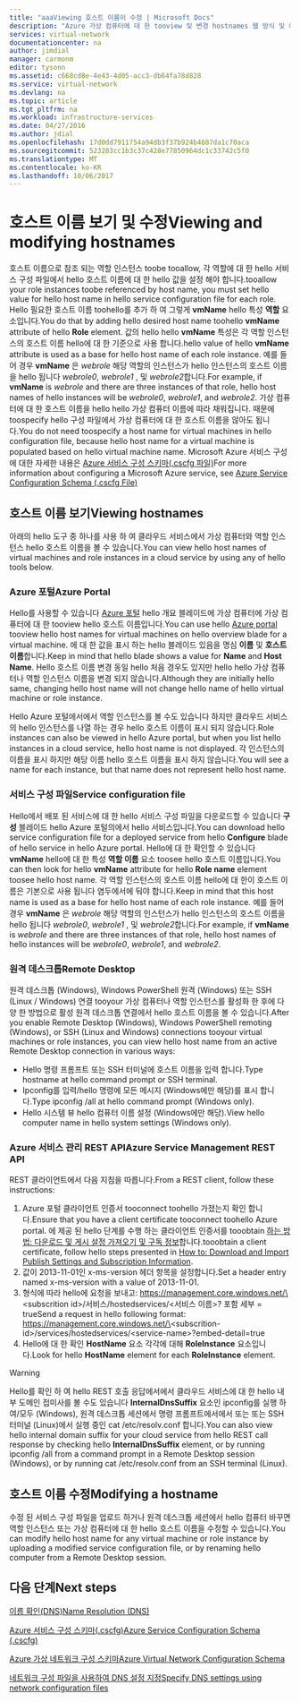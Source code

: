 ```yaml
---
title: "aaaViewing 호스트 이름이 수정 | Microsoft Docs"
description: "Azure 가상 컴퓨터에 대 한 tooview 및 변경 hostnames 웹 방식 및 이름 확인에 대 한 작업자 역할"
services: virtual-network
documentationcenter: na
author: jimdial
manager: carmonm
editor: tysonn
ms.assetid: c668cd8e-4e43-4d05-acc3-db64fa78d828
ms.service: virtual-network
ms.devlang: na
ms.topic: article
ms.tgt_pltfrm: na
ms.workload: infrastructure-services
ms.date: 04/27/2016
ms.author: jdial
ms.openlocfilehash: 17d0dd7911754a94db3f37b924b4687da1c70aca
ms.sourcegitcommit: 523283cc1b3c37c428e77850964dc1c33742c5f0
ms.translationtype: MT
ms.contentlocale: ko-KR
ms.lasthandoff: 10/06/2017
---
```

# <a name="viewing-and-modifying-hostnames"></a><span data-ttu-id="7ef54-103">호스트 이름 보기 및 수정</span><span class="sxs-lookup"><span data-stu-id="7ef54-103">Viewing and modifying hostnames</span></span>
<span data-ttu-id="7ef54-104">호스트 이름으로 참조 되는 역할 인스턴스 toobe tooallow, 각 역할에 대 한 hello 서비스 구성 파일에서 hello 호스트 이름에 대 한 hello 값을 설정 해야 합니다.</span><span class="sxs-lookup"><span data-stu-id="7ef54-104">tooallow your role instances toobe referenced by host name, you must set hello value for hello host name in hello service configuration file for each role.</span></span> <span data-ttu-id="7ef54-105">Hello 필요한 호스트 이름 toohello를 추가 하 여 그렇게 **vmName** hello 특성 **역할** 요소입니다.</span><span class="sxs-lookup"><span data-stu-id="7ef54-105">You do that by adding hello desired host name toohello **vmName** attribute of hello **Role** element.</span></span> <span data-ttu-id="7ef54-106">값의 hello hello **vmName** 특성은 각 역할 인스턴스의 호스트 이름 hello에 대 한 기준으로 사용 합니다.</span><span class="sxs-lookup"><span data-stu-id="7ef54-106">hello value of hello **vmName** attribute is used as a base for hello host name of each role instance.</span></span> <span data-ttu-id="7ef54-107">예를 들어 경우 **vmName** 은 *webrole* 해당 역할의 인스턴스가 hello 인스턴스의 호스트 이름을 hello 됩니다 *webrole0*, *webrole1* , 및 *webrole2*합니다.</span><span class="sxs-lookup"><span data-stu-id="7ef54-107">For example, if **vmName** is *webrole* and there are three instances of that role, hello host names of hello instances will be *webrole0*, *webrole1*, and *webrole2*.</span></span> <span data-ttu-id="7ef54-108">가상 컴퓨터에 대 한 호스트 이름을 hello hello 가상 컴퓨터 이름에 따라 채워집니다. 때문에 toospecify hello 구성 파일에서 가상 컴퓨터에 대 한 호스트 이름을 않아도 됩니다.</span><span class="sxs-lookup"><span data-stu-id="7ef54-108">You do not need toospecify a host name for virtual machines in hello configuration file, because hello host name for a virtual machine is populated based on hello virtual machine name.</span></span> <span data-ttu-id="7ef54-109">Microsoft Azure 서비스 구성에 대한 자세한 내용은 [Azure 서비스 구성 스키마(.cscfg 파일)](https://msdn.microsoft.com/library/azure/ee758710.aspx)</span><span class="sxs-lookup"><span data-stu-id="7ef54-109">For more information about configuring a Microsoft Azure service, see [Azure Service Configuration Schema (.cscfg File)](https://msdn.microsoft.com/library/azure/ee758710.aspx)</span></span>

## <a name="viewing-hostnames"></a><span data-ttu-id="7ef54-110">호스트 이름 보기</span><span class="sxs-lookup"><span data-stu-id="7ef54-110">Viewing hostnames</span></span>
<span data-ttu-id="7ef54-111">아래의 hello 도구 중 하나를 사용 하 여 클라우드 서비스에서 가상 컴퓨터와 역할 인스턴스 hello 호스트 이름을 볼 수 있습니다.</span><span class="sxs-lookup"><span data-stu-id="7ef54-111">You can view hello host names of virtual machines and role instances in a cloud service by using any of hello tools below.</span></span>

### <a name="azure-portal"></a><span data-ttu-id="7ef54-112">Azure 포털</span><span class="sxs-lookup"><span data-stu-id="7ef54-112">Azure Portal</span></span>
<span data-ttu-id="7ef54-113">Hello를 사용할 수 있습니다 [Azure 포털](http://portal.azure.com) hello 개요 블레이드에 가상 컴퓨터에 가상 컴퓨터에 대 한 tooview hello 호스트 이름입니다.</span><span class="sxs-lookup"><span data-stu-id="7ef54-113">You can use hello [Azure portal](http://portal.azure.com) tooview hello host names for virtual machines on hello overview blade for a virtual machine.</span></span> <span data-ttu-id="7ef54-114">에 대 한 값을 표시 하는 hello 블레이드 있음을 명심 **이름** 및 **호스트 이름**합니다.</span><span class="sxs-lookup"><span data-stu-id="7ef54-114">Keep in mind that hello blade shows a value for **Name** and **Host Name**.</span></span> <span data-ttu-id="7ef54-115">Hello 호스트 이름 변경 동일 hello 처음 경우도 있지만 hello hello 가상 컴퓨터나 역할 인스턴스 이름을 변경 되지 않습니다.</span><span class="sxs-lookup"><span data-stu-id="7ef54-115">Although they are initially hello same, changing hello host name will not change hello name of hello virtual machine or role instance.</span></span>

<span data-ttu-id="7ef54-116">Hello Azure 포털에서에서 역할 인스턴스를 볼 수도 있습니다 하지만 클라우드 서비스의 hello 인스턴스를 나열 하는 경우 hello 호스트 이름이 표시 되지 않습니다.</span><span class="sxs-lookup"><span data-stu-id="7ef54-116">Role instances can also be viewed in hello Azure portal, but when you list hello instances in a cloud service, hello host name is not displayed.</span></span> <span data-ttu-id="7ef54-117">각 인스턴스의 이름을 표시 하지만 해당 이름 hello 호스트 이름을 표시 하지 않습니다.</span><span class="sxs-lookup"><span data-stu-id="7ef54-117">You will see a name for each instance, but that name does not represent hello host name.</span></span>

### <a name="service-configuration-file"></a><span data-ttu-id="7ef54-118">서비스 구성 파일</span><span class="sxs-lookup"><span data-stu-id="7ef54-118">Service configuration file</span></span>
<span data-ttu-id="7ef54-119">Hello에서 배포 된 서비스에 대 한 hello 서비스 구성 파일을 다운로드할 수 있습니다 **구성** 블레이드 hello Azure 포털의에서 hello 서비스입니다.</span><span class="sxs-lookup"><span data-stu-id="7ef54-119">You can download hello service configuration file for a deployed service from hello **Configure** blade of hello service in hello Azure portal.</span></span> <span data-ttu-id="7ef54-120">Hello에 대 한 확인할 수 있습니다 **vmName** hello에 대 한 특성 **역할 이름** 요소 toosee hello 호스트 이름입니다.</span><span class="sxs-lookup"><span data-stu-id="7ef54-120">You can then look for hello **vmName** attribute for hello **Role name** element toosee hello host name.</span></span> <span data-ttu-id="7ef54-121">각 역할 인스턴스의 호스트 이름 hello에 대 한이 호스트 이름은 기본으로 사용 됩니다 염두에서에 둬야 합니다.</span><span class="sxs-lookup"><span data-stu-id="7ef54-121">Keep in mind that this host name is used as a base for hello host name of each role instance.</span></span> <span data-ttu-id="7ef54-122">예를 들어 경우 **vmName** 은 *webrole* 해당 역할의 인스턴스가 hello 인스턴스의 호스트 이름을 hello 됩니다 *webrole0*, *webrole1* , 및 *webrole2*합니다.</span><span class="sxs-lookup"><span data-stu-id="7ef54-122">For example, if **vmName** is *webrole* and there are three instances of that role, hello host names of hello instances will be *webrole0*, *webrole1*, and *webrole2*.</span></span>

### <a name="remote-desktop"></a><span data-ttu-id="7ef54-123">원격 데스크톱</span><span class="sxs-lookup"><span data-stu-id="7ef54-123">Remote Desktop</span></span>
<span data-ttu-id="7ef54-124">원격 데스크톱 (Windows), Windows PowerShell 원격 (Windows) 또는 SSH (Linux / Windows) 연결 tooyour 가상 컴퓨터나 역할 인스턴스를 활성화 한 후에 다양 한 방법으로 활성 원격 데스크톱 연결에서 hello 호스트 이름을 볼 수 있습니다.</span><span class="sxs-lookup"><span data-stu-id="7ef54-124">After you enable Remote Desktop (Windows), Windows PowerShell remoting (Windows), or SSH (Linux and Windows) connections tooyour virtual machines or role instances, you can view hello host name from an active Remote Desktop connection in various ways:</span></span>

* <span data-ttu-id="7ef54-125">Hello 명령 프롬프트 또는 SSH 터미널에 호스트 이름을 입력 합니다.</span><span class="sxs-lookup"><span data-stu-id="7ef54-125">Type hostname at hello command prompt or SSH terminal.</span></span>
* <span data-ttu-id="7ef54-126">Ipconfig를 입력/hello 명령에 모든 메시지 (Windows에만 해당)를 표시 합니다.</span><span class="sxs-lookup"><span data-stu-id="7ef54-126">Type ipconfig /all at hello command prompt (Windows only).</span></span>
* <span data-ttu-id="7ef54-127">Hello 시스템 뷰 hello 컴퓨터 이름 설정 (Windows에만 해당).</span><span class="sxs-lookup"><span data-stu-id="7ef54-127">View hello computer name in hello system settings (Windows only).</span></span>

### <a name="azure-service-management-rest-api"></a><span data-ttu-id="7ef54-128">Azure 서비스 관리 REST API</span><span class="sxs-lookup"><span data-stu-id="7ef54-128">Azure Service Management REST API</span></span>
<span data-ttu-id="7ef54-129">REST 클라이언트에서 다음 지침을 따릅니다.</span><span class="sxs-lookup"><span data-stu-id="7ef54-129">From a REST client, follow these instructions:</span></span>

1. <span data-ttu-id="7ef54-130">Azure 포털 클라이언트 인증서 tooconnect toohello 가졌는지 확인 합니다.</span><span class="sxs-lookup"><span data-stu-id="7ef54-130">Ensure that you have a client certificate tooconnect toohello Azure portal.</span></span> <span data-ttu-id="7ef54-131">에 제공 된 hello 단계를 수행 하는 클라이언트 인증서를 tooobtain [하는 방법: 다운로드 및 게시 설정 가져오기 및 구독 정보](https://msdn.microsoft.com/library/dn385850.aspx)합니다.</span><span class="sxs-lookup"><span data-stu-id="7ef54-131">tooobtain a client certificate, follow hello steps presented in [How to: Download and Import Publish Settings and Subscription Information](https://msdn.microsoft.com/library/dn385850.aspx).</span></span> 
2. <span data-ttu-id="7ef54-132">값이 2013-11-01인 x-ms-version 헤더 항목을 설정합니다.</span><span class="sxs-lookup"><span data-stu-id="7ef54-132">Set a header entry named x-ms-version with a value of 2013-11-01.</span></span>
3. <span data-ttu-id="7ef54-133">형식에 따라 hello에 요청을 보내고: https://management.core.windows.net/\<subscrition id\>/서비스/hostedservices/\<서비스 이름\>? 포함 세부 = true</span><span class="sxs-lookup"><span data-stu-id="7ef54-133">Send a request in hello following format: https://management.core.windows.net/\<subscrition-id\>/services/hostedservices/\<service-name\>?embed-detail=true</span></span>
4. <span data-ttu-id="7ef54-134">Hello에 대 한 확인 **HostName** 요소 각각에 대해 **RoleInstance** 요소입니다.</span><span class="sxs-lookup"><span data-stu-id="7ef54-134">Look for hello **HostName** element for each **RoleInstance** element.</span></span>

> [!WARNING]
> <span data-ttu-id="7ef54-135">Hello를 확인 하 여 hello REST 호출 응답에서에서 클라우드 서비스에 대 한 hello 내부 도메인 접미사를 볼 수도 있습니다 **InternalDnsSuffix** 요소인 ipconfig를 실행 하 여/모두 (Windows), 원격 데스크톱 세션에서 명령 프롬프트에서에서 또는 또는 SSH 터미널 (Linux)에서 실행 중인 cat /etc/resolv.conf 합니다.</span><span class="sxs-lookup"><span data-stu-id="7ef54-135">You can also view hello internal domain suffix for your cloud service from hello REST call response by checking hello **InternalDnsSuffix** element, or by running ipconfig /all from a command prompt in a Remote Desktop session (Windows), or by running cat /etc/resolv.conf from an SSH terminal (Linux).</span></span>
> 
> 

## <a name="modifying-a-hostname"></a><span data-ttu-id="7ef54-136">호스트 이름 수정</span><span class="sxs-lookup"><span data-stu-id="7ef54-136">Modifying a hostname</span></span>
<span data-ttu-id="7ef54-137">수정 된 서비스 구성 파일을 업로드 하거나 원격 데스크톱 세션에서 hello 컴퓨터 바꾸면 역할 인스턴스 또는 가상 컴퓨터에 대 한 hello 호스트 이름을 수정할 수 있습니다.</span><span class="sxs-lookup"><span data-stu-id="7ef54-137">You can modify hello host name for any virtual machine or role instance by uploading a modified service configuration file, or by renaming hello computer from a Remote Desktop session.</span></span>

## <a name="next-steps"></a><span data-ttu-id="7ef54-138">다음 단계</span><span class="sxs-lookup"><span data-stu-id="7ef54-138">Next steps</span></span>
[<span data-ttu-id="7ef54-139">이름 확인(DNS)</span><span class="sxs-lookup"><span data-stu-id="7ef54-139">Name Resolution (DNS)</span></span>](virtual-networks-name-resolution-for-vms-and-role-instances.md)

[<span data-ttu-id="7ef54-140">Azure 서비스 구성 스키마(.cscfg)</span><span class="sxs-lookup"><span data-stu-id="7ef54-140">Azure Service Configuration Schema (.cscfg)</span></span>](https://msdn.microsoft.com/library/windowsazure/ee758710.aspx)

[<span data-ttu-id="7ef54-141">Azure 가상 네트워크 구성 스키마</span><span class="sxs-lookup"><span data-stu-id="7ef54-141">Azure Virtual Network Configuration Schema</span></span>](http://go.microsoft.com/fwlink/?LinkId=248093)

[<span data-ttu-id="7ef54-142">네트워크 구성 파일을 사용하여 DNS 설정 지정</span><span class="sxs-lookup"><span data-stu-id="7ef54-142">Specify DNS settings using network configuration files</span></span>](virtual-networks-specifying-a-dns-settings-in-a-virtual-network-configuration-file.md)

